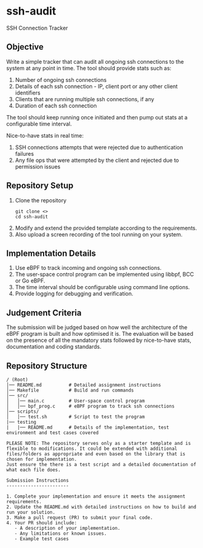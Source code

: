 # ssh-audit
SSH Connection Tracker

Objective
---------

Write a simple tracker that can audit all ongoing ssh connections to the system at any point in time. 
The tool should provide stats such as:
1. Number of ongoing ssh connections
2. Details of each ssh connection - IP, client port or any other client identifiers
3. Clients that are running multiple ssh connections, if any
4. Duration of each ssh connection

The tool should keep running once initiated and then pump out stats at a configurable time interval.

Nice-to-have stats in real time:
1. SSH connections attempts that were rejected due to authentication failures
2. Any file ops that were attempted by the client and rejected due to permission issues


Repository Setup
----------------

1. Clone the repository
   ```
   git clone <>
   cd ssh-audit
   ```
2. Modify and extend the provided template according to the requirements.
3. Also upload a screen recording of the tool running on your system.

Implementation Details
----------------------

1. Use eBPF to track incoming and ongoing ssh connections.
2. The user-space control program can be implemented using libbpf, BCC or Go eBPF.
3. The time interval should be configurable using command line options.
4. Provide logging for debugging and verification.

Judgement Criteria
------------------

The submission will be judged based on how well the architecture of the eBPF program is built and how optimised it is. The evaluation will be based on the presence of all the mandatory stats followed by nice-to-have stats, documentation and coding standards.

Repository Structure
--------------------

```
/ (Root)
│── README.md          # Detailed assignment instructions
│── Makefile           # Build and run commands
│── src/
│   │── main.c         # User-space control program
│   │── bpf_prog.c     # eBPF program to track ssh connections
│── scripts/
│   │── test.sh        # Script to test the program
|── testing
|   |── README.md      # Details of the implementation, test environment and test cases covered

PLEASE NOTE: The repository serves only as a starter template and is flexible to modifications. It could be extended with additional files/folders as appropriate and even based on the library that is chosen for implementation. 
Just ensure the there is a test script and a detailed documentation of what each file does.

Submission Instructions
-----------------------

1. Complete your implementation and ensure it meets the assignment requirements.
2. Update the README.md with detailed instructions on how to build and run your solution.
3. Make a pull request (PR) to submit your final code.
4. Your PR should include:
   - A description of your implementation.
   - Any limitations or known issues.
   - Example test cases


